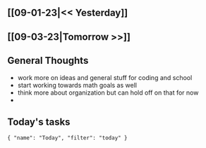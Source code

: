 ## [[09-01-23|<< Yesterday]]
## [[09-03-23|Tomorrow >>]]
## General Thoughts
- work more on ideas and general stuff for coding and school
- start working towards math goals as well
- think more about organization but can hold off on that for now
- 
## Today's tasks

```todoist 
{ "name": "Today", "filter": "today" } 
```
